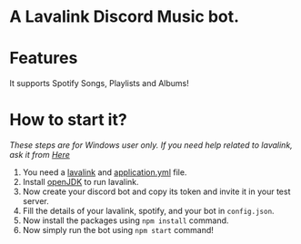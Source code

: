 # A Lavalink Discord Music bot.

# Features
It supports Spotify Songs, Playlists and Albums!

# How to start it?
*These steps are for Windows user only. If you need help related to lavalink, ask it from [Here](https://discord.gg/qJqddcFYbC)*
1) You need a [lavalink](https://github.com/freyacodes/Lavalink/releases/download/3.3.2.5/Lavalink.jar) and [application.yml](https://github.com/freyacodes/Lavalink/blob/3.3.2.5/LavalinkServer/application.yml.example) file.
2) Install [openJDK](https://www.oracle.com/java/technologies/javase-jdk16-downloads.html#license-lightbox) to run lavalink.
3) Now create your discord bot and copy its token and invite it in your test server.
4) Fill the details of your lavalink, spotify, and your bot in `config.json`.
5) Now install the packages using `npm install` command.
6) Now simply run the bot using `npm start` command!
